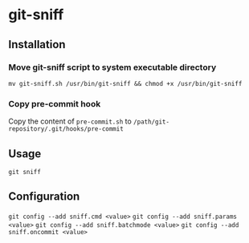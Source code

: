 # git-sniff

## Installation

### Move git-sniff script to system executable directory

```mv git-sniff.sh /usr/bin/git-sniff && chmod +x /usr/bin/git-sniff```

### Copy pre-commit hook

Copy the content of ```pre-commit.sh``` to ```/path/git-repository/.git/hooks/pre-commit```

## Usage

```git sniff```

## Configuration

```git config --add sniff.cmd <value>```
```git config --add sniff.params <value>```
```git config --add sniff.batchmode <value>```
```git config --add sniff.oncommit <value>```

